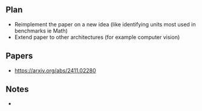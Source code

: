 ## Plan

- Reimplement the paper on a new idea (like identifying units most used in benchmarks ie Math)
- Extend paper to other architectures (for example computer vision)

## Papers

- https://arxiv.org/abs/2411.02280

## Notes

- 